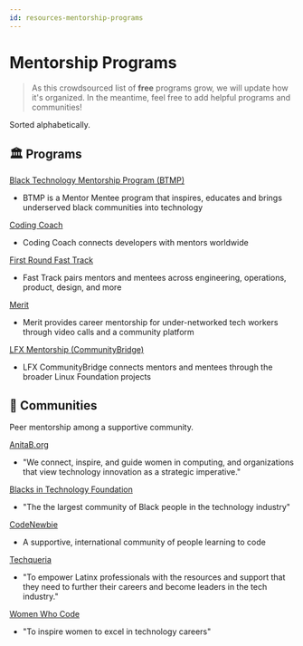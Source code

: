 ```yaml
---
id: resources-mentorship-programs
---
```


# Mentorship Programs

> As this crowdsourced list of **free** programs grow, we will update how it's organized. In the meantime, feel free to add helpful programs and communities!

Sorted alphabetically.

## 🏛️ Programs

[Black Technology Mentorship Program (BTMP)](https://btmpprogram.com/)

- BTMP is a Mentor Mentee program that inspires, educates and brings underserved black communities into technology

[Coding Coach](https://codingcoach.io/)

- Coding Coach connects developers with mentors worldwide

[First Round Fast Track](https://fasttrack.firstround.com/)

- Fast Track pairs mentors and mentees across engineering, operations, product, design, and more

[Merit](https://www.get-merit.com/)

- Merit provides career mentorship for under-networked tech workers through video calls and a community platform

[LFX Mentorship (CommunityBridge)](https://mentorship.lfx.linuxfoundation.org)

- LFX CommunityBridge connects mentors and mentees through the broader Linux Foundation projects

## 👥 Communities

Peer mentorship among a supportive community.

[AnitaB.org](https://anitab.org/)

- "We connect, inspire, and guide women in computing, and organizations that view technology innovation as a strategic imperative."

[Blacks in Technology Foundation](https://foundation.blacksintechnology.net/)

- "The the largest community of Black people in the technology industry"

[CodeNewbie](https://www.codenewbie.org/)

- A supportive, international community of people learning to code

[Techqueria](https://techqueria.org/)

- "To empower Latinx professionals with the resources and support that they need to further their careers and become leaders in the tech industry."

[Women Who Code](https://www.womenwhocode.com/)

- "To inspire women to excel in technology careers"
